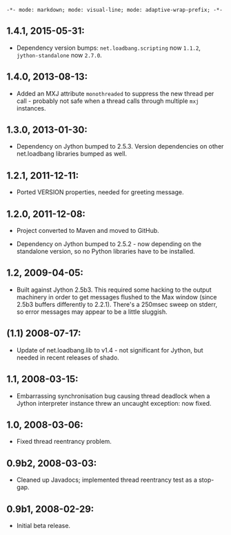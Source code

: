 `-*- mode: markdown; mode: visual-line; mode: adaptive-wrap-prefix; -*-`

## 1.4.1, 2015-05-31:

* Dependency version bumps: `net.loadbang.scripting` now `1.1.2`, `jython-standalone` now `2.7.0`.

## 1.4.0, 2013-08-13:

* Added an MXJ attribute `monothreaded` to suppress the new thread per call - probably not safe when a thread calls through multiple `mxj` instances.

## 1.3.0, 2013-01-30:

* Dependency on Jython bumped to 2.5.3. Version dependencies on other net.loadbang libraries bumped as well.

## 1.2.1, 2011-12-11:

* Ported VERSION properties, needed for greeting message.

## 1.2.0, 2011-12-08:

* Project converted to Maven and moved to GitHub.

* Dependency on Jython bumped to 2.5.2 - now depending on the standalone version, so no Python libraries have to be installed.

## 1.2, 2009-04-05:

* Built against Jython 2.5b3. This required some hacking to the output machinery in order to get messages flushed to the Max window (since 2.5b3 buffers differently to 2.2.1). There's a 250msec sweep on stderr, so error messages may appear to be a little sluggish.

## (1.1) 2008-07-17:

* Update of net.loadbang.lib to v1.4 - not significant for Jython, but needed in recent releases of shado.

## 1.1, 2008-03-15:

* Embarrassing synchronisation bug causing thread deadlock when a Jython interpreter instance threw an uncaught exception: now fixed.

## 1.0, 2008-03-06:

* Fixed thread reentrancy problem.

## 0.9b2, 2008-03-03:

* Cleaned up Javadocs; implemented thread reentrancy test as a stop-gap.

## 0.9b1, 2008-02-29:

* Initial beta release.
